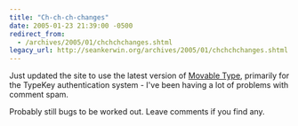 ```yaml
---
title: "Ch-ch-ch-changes"
date: 2005-01-23 21:39:00 -0500
redirect_from:
  - /archives/2005/01/chchchchanges.shtml
legacy_url: http://seankerwin.org/archives/2005/01/chchchchanges.shtml
---
```

<p>Just updated the site to use the latest version of <a href="http://http://movabletype.org/">Movable Type</a>, primarily for the TypeKey authentication system - I've been having a lot of problems with comment spam.</p>

<p>Probably still bugs to be worked out.  Leave comments if you find any.</p>
